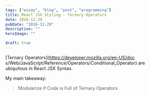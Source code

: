 ```yaml
---
tags: ["essay", "blog", "post", "programming"]
title: React JSX Styling - Ternary Operators
date: 2016-12-29
pubDate: "2016-12-29"
description: ""
heroImage: ""

draft: true
---
```




[Ternary Operators](https://developer.mozilla.org/en-US/doc    s/Web/JavaScript/Reference/Operators/Conditional_Operator) are ubiquitous in React JSX Syntax.

My main takeaway:

> Modularize if Code is Full of Ternary Operators
